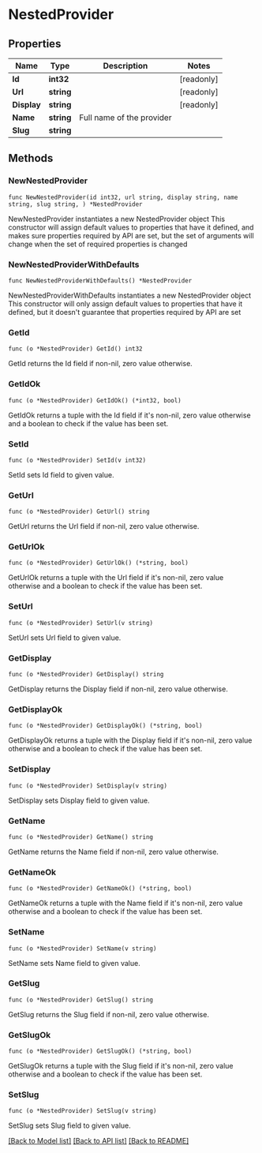 # NestedProvider

## Properties

Name | Type | Description | Notes
------------ | ------------- | ------------- | -------------
**Id** | **int32** |  | [readonly] 
**Url** | **string** |  | [readonly] 
**Display** | **string** |  | [readonly] 
**Name** | **string** | Full name of the provider | 
**Slug** | **string** |  | 

## Methods

### NewNestedProvider

`func NewNestedProvider(id int32, url string, display string, name string, slug string, ) *NestedProvider`

NewNestedProvider instantiates a new NestedProvider object
This constructor will assign default values to properties that have it defined,
and makes sure properties required by API are set, but the set of arguments
will change when the set of required properties is changed

### NewNestedProviderWithDefaults

`func NewNestedProviderWithDefaults() *NestedProvider`

NewNestedProviderWithDefaults instantiates a new NestedProvider object
This constructor will only assign default values to properties that have it defined,
but it doesn't guarantee that properties required by API are set

### GetId

`func (o *NestedProvider) GetId() int32`

GetId returns the Id field if non-nil, zero value otherwise.

### GetIdOk

`func (o *NestedProvider) GetIdOk() (*int32, bool)`

GetIdOk returns a tuple with the Id field if it's non-nil, zero value otherwise
and a boolean to check if the value has been set.

### SetId

`func (o *NestedProvider) SetId(v int32)`

SetId sets Id field to given value.


### GetUrl

`func (o *NestedProvider) GetUrl() string`

GetUrl returns the Url field if non-nil, zero value otherwise.

### GetUrlOk

`func (o *NestedProvider) GetUrlOk() (*string, bool)`

GetUrlOk returns a tuple with the Url field if it's non-nil, zero value otherwise
and a boolean to check if the value has been set.

### SetUrl

`func (o *NestedProvider) SetUrl(v string)`

SetUrl sets Url field to given value.


### GetDisplay

`func (o *NestedProvider) GetDisplay() string`

GetDisplay returns the Display field if non-nil, zero value otherwise.

### GetDisplayOk

`func (o *NestedProvider) GetDisplayOk() (*string, bool)`

GetDisplayOk returns a tuple with the Display field if it's non-nil, zero value otherwise
and a boolean to check if the value has been set.

### SetDisplay

`func (o *NestedProvider) SetDisplay(v string)`

SetDisplay sets Display field to given value.


### GetName

`func (o *NestedProvider) GetName() string`

GetName returns the Name field if non-nil, zero value otherwise.

### GetNameOk

`func (o *NestedProvider) GetNameOk() (*string, bool)`

GetNameOk returns a tuple with the Name field if it's non-nil, zero value otherwise
and a boolean to check if the value has been set.

### SetName

`func (o *NestedProvider) SetName(v string)`

SetName sets Name field to given value.


### GetSlug

`func (o *NestedProvider) GetSlug() string`

GetSlug returns the Slug field if non-nil, zero value otherwise.

### GetSlugOk

`func (o *NestedProvider) GetSlugOk() (*string, bool)`

GetSlugOk returns a tuple with the Slug field if it's non-nil, zero value otherwise
and a boolean to check if the value has been set.

### SetSlug

`func (o *NestedProvider) SetSlug(v string)`

SetSlug sets Slug field to given value.



[[Back to Model list]](../README.md#documentation-for-models) [[Back to API list]](../README.md#documentation-for-api-endpoints) [[Back to README]](../README.md)



